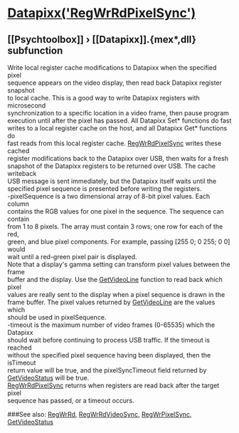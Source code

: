 # [Datapixx('RegWrRdPixelSync')](Datapixx-RegWrRdPixelSync) 
## [[Psychtoolbox]] &#8250; [[Datapixx]].{mex*,dll} subfunction


Write local register cache modifications to Datapixx when the specified pixel  
sequence appears on the video display, then read back Datapixx register snapshot  
to local cache. This is a good way to write Datapixx registers with microsecond  
synchronization to a specific location in a video frame, then pause program  
execution until after the pixel has passed. All Datapixx Set\* functions do fast  
writes to a local register cache on the host, and all Datapixx Get\* functions do  
fast reads from this local register cache. [RegWrRdPixelSync](RegWrRdPixelSync) writes these cached  
register modifications back to the Datapixx over USB, then waits for a fresh  
snapshot of the Datapixx registers to be returned over USB. The cache writeback  
USB message is sent immediately, but the Datapixx itself waits until the  
specified pixel sequence is presented before writing the registers.  
-pixelSequence is a two dimensional array of 8-bit pixel values. Each column  
contains the RGB values for one pixel in the sequence. The sequence can contain  
from 1 to 8 pixels. The array must contain 3 rows; one row for each of the red,  
green, and blue pixel components. For example, passing [255 0; 0 255; 0 0] would  
wait until a red-green pixel pair is displayed.  
Note that a display's gamma setting can transform pixel values between the frame  
buffer and the display. Use the [GetVideoLine](GetVideoLine) function to read back which pixel  
values are really sent to the display when a pixel sequence is drawn in the  
frame buffer. The pixel values returned by [GetVideoLine](GetVideoLine) are the values which  
should be used in pixelSequence.  
-timeout is the maximum number of video frames (0-65535) which the Datapixx  
should wait before continuing to process USB traffic. If the timeout is reached  
without the specified pixel sequence having been displayed, then the isTimeout  
return value will be true, and the pixelSyncTimeout field returned by  
[GetVideoStatus](GetVideoStatus) will be true.  
[RegWrRdPixelSync](RegWrRdPixelSync) returns when registers are read back after the target pixel  
sequence has passed, or a timeout occurs.  
  


###See also:
[RegWrRd](Datapixx-RegWrRd), [RegWrRdVideoSync](Datapixx-RegWrRdVideoSync), [RegWrPixelSync](Datapixx-RegWrPixelSync), [GetVideoStatus](Datapixx-GetVideoStatus)

